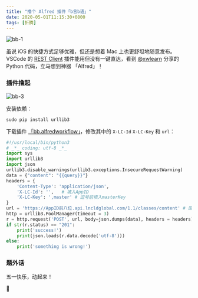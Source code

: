 ```yaml
---
title: "撸个 Alfred 插件「b言b语」"
date: 2020-05-01T11:15:30+0800
tags: [折腾]
---
```


![bb-1](https://pic.edui.fun/images/2020/05/bb-1.png)

虽说 iOS 的快捷方式足够优雅，但还是想着 Mac 上也更舒坦地随意发布。VSCode 的 [REST Client](https://marketplace.visualstudio.com/items?itemName=humao.rest-client) 插件能用但没有一键直达，看到 [@xwlearn](https://xwlearn.com/howto-graciously-bb-in-mac/) 分享的 Python 代码，立马想到神器 「Alfred」！

### 插件撸起

![bb-3](https://pic.edui.fun/images/2020/05/bb-3.png)

安装依赖：

```
sudo pip install urllib3
```

<!--more-->

下载插件 [「bb.alfredworkflow」](https://immmmm.com/share/bb.alfredworkflow)，修改其中的 `X-LC-Id` `X-LC-Key` 和 `url`：

```python
#!/usr/local/bin/python3
# _*_ coding: utf-8 _*_
import sys
import urllib3
import json
urllib3.disable_warnings(urllib3.exceptions.InsecureRequestWarning)
data = {"content": "{{query}}"}
headers = {
    'Content-Type': 'application/json',
    'X-LC-Id': '',   # 填入AppID
    'X-LC-Key': ',master' # 逗号前填入masterKey
}
url = 'https://AppID前八位.api.lncldglobal.com/1.1/classes/content' # 国际版是前8位
http = urllib3.PoolManager(timeout = 3)
r = http.request('POST', url, body=json.dumps(data), headers = headers)
if str(r.status) == "201":
    print('success!')
    print(json.loads(r.data.decode('utf-8')))
else:
    print('something is wrong!')
```

### 题外话

五一快乐，动起来！

🧹
